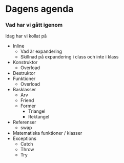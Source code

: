 # Dagens agenda
### Vad har vi gått igenom
Idag har vi kollat på

* Inline
    * Vad är expandering
    * Skillnad på expandering i class och inte i klass
* Konstruktor
    * Overload
* Destruktor
* Funktioner
    * Overload
* Basklasser
    * Arv
    * Friend
    * Former
        * Triangel
        * Rektangel
* Referenser
    * swap
* Matematiska funktioner / klasser
* Exceptions
    * Catch
    * Throw
    * Try
